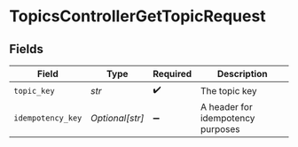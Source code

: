 # TopicsControllerGetTopicRequest


## Fields

| Field                             | Type                              | Required                          | Description                       |
| --------------------------------- | --------------------------------- | --------------------------------- | --------------------------------- |
| `topic_key`                       | *str*                             | :heavy_check_mark:                | The topic key                     |
| `idempotency_key`                 | *Optional[str]*                   | :heavy_minus_sign:                | A header for idempotency purposes |